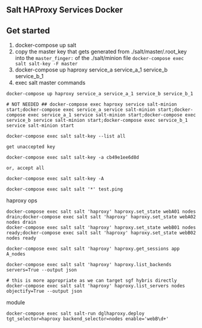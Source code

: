 Salt HAProxy Services Docker
----------------------------


## Get started

1. docker-compose up salt
2. copy the master key that gets generated from ./salt/master/.root_key into the `master_finger:` of the ./salt/minion file `docker-compose exec salt salt-key -F master`
3. docker-compose up haproxy service_a service_a_1 service_b service_b_1
4. exec salt master commands


```
docker-compose up haproxy service_a service_a_1 service_b service_b_1

# NOT NEEDED ## docker-compose exec haproxy service salt-minion start;docker-compose exec service_a service salt-minion start;docker-compose exec service_a_1 service salt-minion start;docker-compose exec service_b service salt-minion start;docker-compose exec service_b_1 service salt-minion start

docker-compose exec salt salt-key --list all

get unaccepted key

docker-compose exec salt salt-key -a cb49e1ee6d8d

or, accept all

docker-compose exec salt salt-key -A
```

```
docker-compose exec salt salt '*' test.ping
```

haproxy ops

```
docker-compose exec salt salt 'haproxy' haproxy.set_state webA01 nodes drain;docker-compose exec salt salt 'haproxy' haproxy.set_state webA02 nodes drain
docker-compose exec salt salt 'haproxy' haproxy.set_state webB01 nodes ready;docker-compose exec salt salt 'haproxy' haproxy.set_state webB02 nodes ready

docker-compose exec salt salt 'haproxy' haproxy.get_sessions app A_nodes

docker-compose exec salt salt 'haproxy' haproxy.list_backends servers=True --output json

# this is more appropriate as we can target sgf hybris directly
docker-compose exec salt salt 'haproxy' haproxy.list_servers nodes objectify=True --output json
```


module
```
docker-compose exec salt salt-run dglhaproxy.deploy tgt_selector=haproxy backend_selector=nodes enable='webB\d+'
```